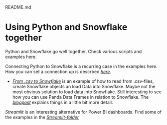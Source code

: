 README.md

# Using Python and Snowflake together

Python and Snowflake go well together. Check various scripts and examples here.

Connecting Python to Snowflake is a recurring case in the examples here. How you can set a connection up is descrbed [*here*](https://github.com/daanalytics/Snowflake/blob/master/python/SF_connect_Py2SF.md).

- [*From .csv to Snowflake*](https://github.com/daanalytics/Snowflake/blob/master/python/F1createDemo.py) is an example of how to read from .csv-files, create Snowflake objects an load Data into Snowflake. Maybe not the most obvious solution to load data into Snowflake. Still interesting to see how you can use Panda Data Frames in relation to Snowflake. The [*blogpost*](https://daanalytics.medium.com/from-csv-to-snowflake-46889eabbad6) explains things in a little bit more detail. 

*Streamlit* is an interesting alternative for Power BI dashboards. Find some of the examples in the [*Streamlit-folder*](https://github.com/daanalytics/Snowflake/blob/master/python/streamlit/)
